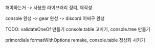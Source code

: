 해야하는거 -> 사용한 라이브러리 정리, 제작성

console 완성 -> gear 완성 -> discord 어쩌구 완성

TODO: validateOneOf 만들기
console.table 고치기, 
console.tree 만들기

primordials formatWithOptions remake,
console.table 정상화 시키기



